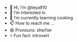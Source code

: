 - 👋 Hi, I’m @teya910
- 👀 I’m interested in 
- 🌱 I’m currently learning cooking
- 📫 How to reach me ...
- 😄 Pronouns: she/her
- ⚡ Fun fact: introvert

<!---
teya910/teya910 is a ✨ special ✨ repository because its `README.md` (this file) appears on your GitHub profile.
You can click the Preview link to take a look at your changes.
--->
